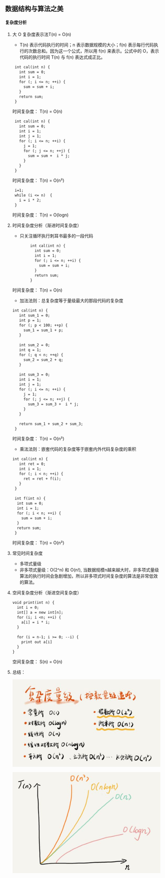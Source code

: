 ## 数据结构与算法之美

#### 复杂度分析
1. 大 O 复杂度表示法T(n) = O(n)
    - T(n) 表示代码执行的时间；n 表示数据规模的大小；f(n) 表示每行代码执行的次数总和。因为这一个公式，所以用 f(n) 来表示。公式中的 O，表示代码的执行时间 T(n) 与 f(n) 表达式成正比。
    ```text
     int cal(int n) {
       int sum = 0;
       int i = 1;
       for (; i <= n; ++i) {
         sum = sum + i;
       }
       return sum;
     }
    ```
    时间复杂度： T(n) = O(n)
    
    ```text
     int cal(int n) {
       int sum = 0;
       int i = 1;
       int j = 1;
       for (; i <= n; ++i) {
         j = 1;
         for (; j <= n; ++j) {
           sum = sum +  i * j;
         }
       }
     }
    ```
    时间复杂度： T(n) = O(n²)
    
    ```text
     i=1;
     while (i <= n)  {
       i = i * 2;
     }
    ```
    时间复杂度： T(n) = O(logn)

2. 时间复杂度分析（渐进时间复杂度）

    - 只关注循环执行刺耳书最多的一段代码
    ```text
            int cal(int n) {
              int sum = 0;
              int i = 1;
              for (; i <= n; ++i) {
                sum = sum + i;
              }
              return sum;
            }
    ```
    时间复杂度： T(n) = O(n)
    
    - 加法法则：总复杂度等于量级最大的那段代码的复杂度
    ```text
    int cal(int n) {
       int sum_1 = 0;
       int p = 1;
       for (; p < 100; ++p) {
         sum_1 = sum_1 + p;
       }
    
       int sum_2 = 0;
       int q = 1;
       for (; q < n; ++q) {
         sum_2 = sum_2 + q;
       }
     
       int sum_3 = 0;
       int i = 1;
       int j = 1;
       for (; i <= n; ++i) {
         j = 1; 
         for (; j <= n; ++j) {
           sum_3 = sum_3 +  i * j;
         }
       }
     
       return sum_1 + sum_2 + sum_3;
     }
    ```
    时间复杂度： T(n) = O(n²)
    
    - 乘法法则：嵌套代码的复杂度等于嵌套内外代码复杂度的乘积
    ```text
    int cal(int n) {
       int ret = 0; 
       int i = 1;
       for (; i < n; ++i) {
         ret = ret + f(i);
       } 
     } 
     
     int f(int n) {
      int sum = 0;
      int i = 1;
      for (; i < n; ++i) {
        sum = sum + i;
      } 
      return sum;
     }
    ```
    时间复杂度： T(n) = O(n²)
    
3. 常见时间复杂度
    - 多项式量级
    - 非多项式量级：O(2^n) 和 O(n!), 当数据规模n越来越大时，非多项式量级算法的执行时间会急剧增加，所以非多项式时间复杂度的算法是非常低效的算法。
    
4. 空间复杂度分析（渐进空间复杂度）
    ```text
    void print(int n) {
      int i = 0;
      int[] a = new int[n];
      for (i; i <n; ++i) {
        a[i] = i * i;
      }
    
      for (i = n-1; i >= 0; --i) {
        print out a[i]
      }
    }
    ```
    空间复杂度： S(n) = O(n)
    
5. 总结：

    ![常见时间复杂度](../pic/常见时间复杂度.JPG)  
    
    ![时间复杂度函数](../pic/复杂度函数.JPG)  
